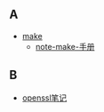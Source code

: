 
## A
- [make](./make/Readme.md)
  - [note-make-手册](make/note-make-手册.md)
## B
- [openssl笔记](https://xizhan1995.github.io/note-openssl/)
